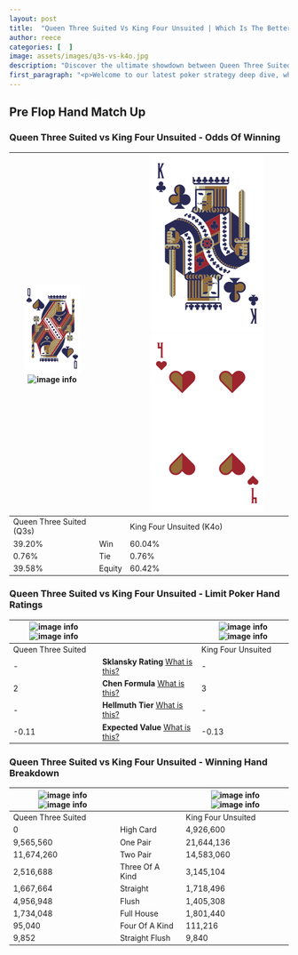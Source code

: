 ```yaml
---
layout: post
title:  "Queen Three Suited Vs King Four Unsuited | Which Is The Better Hand In Poker? A Complete Guide"
author: reece
categories: [  ]
image: assets/images/q3s-vs-k4o.jpg
description: "Discover the ultimate showdown between Queen Three Suited and King Four Unsuited in poker! Uncover the odds, strategies, and scenarios where one hand triumphs over the other. Get ready to up your poker game with this thrilling analysis."
first_paragraph: "<p>Welcome to our latest poker strategy deep dive, where we're pitting two distinct hands against each other in a high-stakes showdown: Queen Three Suited vs King Four Unsuited.</p><p>In the dynamic world of poker, every decision counts, and knowing which hand holds the upper hand is key to your success at the table.</p><p>In this article, we'll dissect these two hands, explore the scenarios where one dominates the other, and equip you with the knowledge to make strategic choices that can tip the odds in your favor.</p><p>Get ready to unravel the intriguing dynamics of these poker hands and elevate your game to new heights.</p>"
---
```




[comment]: # (sp0)

## Pre Flop Hand Match Up

<div class="table hand-ratings" markdown="1"> 



### Queen Three Suited vs King Four Unsuited - Odds Of Winning


    
| ![image info](assets/images/hand1/Q.png) ![image info](assets/images/hand1/3s.png) |  | ![image info](assets/images/hand2/K.png) ![image info](assets/images/hand2/4o.png) |
| -------- | -------- | -------- |
| Queen Three Suited (Q3s) |  | King Four Unsuited (K4o) |
| 39.20% | Win | 60.04% |
| 0.76% | Tie | 0.76% |
| 39.58% | Equity | 60.42% |




[comment]: # (sp1)



### Queen Three Suited vs King Four Unsuited - Limit Poker Hand Ratings


    
| ![image info](https://www.riverpairs.com/assets/images/hand1/Q.png) ![image info](https://www.riverpairs.com/assets/images/hand1/3s.png) |  | ![image info](https://www.riverpairs.com/assets/images/hand2/K.png) ![image info](https://www.riverpairs.com/assets/images/hand2/4o.png) |
| -------- | -------- | -------- |
| Queen Three Suited |  | King Four Unsuited |
| - | **Sklansky Rating** [What is this?](/sklansky-rating-explained) | - |
| 2 | **Chen Formula** [What is this?](/chen-formula-explained) | 3 |
| - | **Hellmuth Tier** [What is this?](/Hellmuth-tier-explained) | - |
| -0.11 | **Expected Value** [What is this?](/expected-value-explained) | -0.13 |




[comment]: # (sp2)



### Queen Three Suited vs King Four Unsuited - Winning Hand Breakdown


    
| ![image info](https://www.riverpairs.com/assets/images/hand1/Q.png) ![image info](https://www.riverpairs.com/assets/images/hand1/3s.png) |  | ![image info](https://www.riverpairs.com/assets/images/hand2/K.png) ![image info](https://www.riverpairs.com/assets/images/hand2/4o.png) |
| -------- | -------- | -------- |
| Queen Three Suited |  | King Four Unsuited |
| 0 | High Card | 4,926,600 |
| 9,565,560 | One Pair | 21,644,136 |
| 11,674,260 | Two Pair | 14,583,060 |
| 2,516,688 | Three Of A Kind | 3,145,104 |
| 1,667,664 | Straight | 1,718,496 |
| 4,956,948 | Flush | 1,405,308 |
| 1,734,048 | Full House | 1,801,440 |
| 95,040 | Four Of A Kind | 111,216 |
| 9,852 | Straight Flush | 9,840 |




[comment]: # (sp3)



</div>

[comment]: # (sp4)



[comment]: # (sp5)

